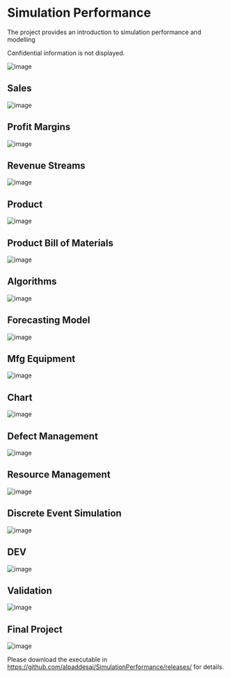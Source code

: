 # Simulation Performance

The project provides an introduction to simulation performance and modelling

Confidential information is not displayed.

![image](DiscreteEventSimulator.jpg)

## Sales
![image](Sales.jpg)

## Profit Margins
![image](ProfitMargins.jpg)

## Revenue Streams
![image](RevenueStreamsPCBs.jpg)

## Product 
![image](ProductSlide.jpg)

## Product Bill of Materials
![image](ProductSlideII.jpg)

## Algorithms
![image](Algorithms.jpg)

## Forecasting Model 
![image](ForecastingModel.jpg)

## Mfg Equipment
![image](MfgEquipment.jpg)

## Chart
![image](Chart.jpg)

## Defect Management
![image](DefectManagement.jpg)

## Resource Management
![image](ResourceManagement.jpg)

## Discrete Event Simulation 
![image](DiscreteEventSimulation.jpg)

## DEV
![image](DEV.jpg)

## Validation 
![image](Validation.jpg)

## Final Project
![image](FinalProject.jpg)

Please download the executable in https://github.com/alpaddesai/SimulationPerformance/releases/ for details.
